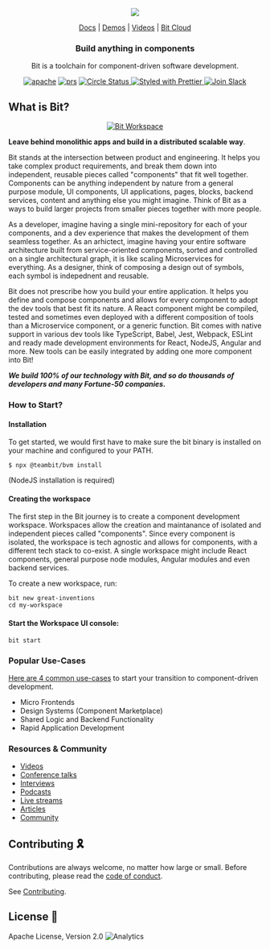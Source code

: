 <p align="center">
  <img src="https://storage.googleapis.com/bit-docs/readme-logo%20(6).png"/>
</p>

<p align="center">
  <a href="https://harmony-docs.bit.dev/">Docs</a> |
  <a href="https://github.com/bit-demos/">Demos</a> |
  <a href="https://www.youtube.com/channel/UCuNkM3qIO79Q3-VrkcDiXfw">Videos</a> |
  <a href="https://bit.dev/">Bit Cloud</a>
</p>

</p>

<h3 align="center">
  Build anything in components
</h3>

<p align="center">
Bit is a toolchain for component-driven software development.
  
<p align="center">
<a href="https://opensource.org/licenses/Apache-2.0"><img alt="apache" src="https://img.shields.io/badge/License-Apache%202.0-blue.svg"></a>
<a href="https://github.com/teambit/bit/blob/master/CONTRIBUTING.md"><img alt="prs" src="https://img.shields.io/badge/PRs-welcome-brightgreen.svg"></a>
<a href="https://circleci.com/gh/teambit/bit/tree/master"><img alt="Circle Status" src="https://circleci.com/gh/teambit/bit/tree/master.svg?style=shield&circle-token=d9fc5b19b90fb7e0655d941a5d7f21b61174c4e7">
<a href="https://github.com/prettier/prettier"><img alt ="Styled with Prettier" src="https://img.shields.io/badge/styled_with-prettier-ff69b4.svg">
<a href="https://join.slack.com/t/bit-dev-community/shared_invite/zt-o2tim18y-UzwOCFdTafmFKEqm2tXE4w" ><img alt="Join Slack" src="https://img.shields.io/badge/Slack-Join%20Bit%20Slack-blueviolet"/></a>

## What is Bit?

<p align="center">
  <a href="https://harmony-docs.bit.dev/">
    <img alt="Bit Workspace" src="https://storage.googleapis.com/static.bit.dev/harmony-docs/CleanShot%202021-05-28%20at%2021.01.49%402x.png" />
  </a>
</p>
<p align="left">
  
**Leave behind monolithic apps and build in a distributed scalable way**.  
  
Bit stands at the intersection between product and engineering. It helps you take complex product requirements, and break them down into independent, reusable pieces called "components" that fit well together. Components can be anything independent by nature from a general purpose module, UI components, UI applications, pages, blocks, backend services, content and anything else you might imagine. Think of Bit as a ways to build larger projects from smaller pieces together with more people.
  
As a developer, imagine having a single mini-repository for each of your components, and a dev experience that makes the development of them seamless together. As an arhictect, imagine having your entire software architecture built from service-oriented components, sorted and controlled on a single architectural graph, it is like scaling Microservices for everything. As a designer, think of composing a design out of symbols, each symbol is indepednent and reusable.

Bit does not prescribe how you build your entire application. It helps you define and compose components and allows for every component to adopt the dev tools that best fit its nature. A React component might be compiled, tested and sometimes even deployed with a different composition of tools than a Microservice component, or a generic function. Bit comes with native support in various dev tools like TypeScript, Babel, Jest, Webpack, ESLint and ready made development environments for React, NodeJS, Angular and more. New tools can be easily integrated by adding one more component into Bit!

**_We build 100% of our technology with Bit, and so do thousands of developers and many Fortune-50 companies._**

### How to Start?

#### Installation
  
To get started, we would first have to make sure the bit binary is installed on your machine and configured to your PATH.
  
```
$ npx @teambit/bvm install
```
  
(NodeJS installation is required)

#### Creating the workspace
  
The first step in the Bit journey is to create a component development workspace. Workspaces allow the creation and maintanance of isolated and independent pieces called "components". Since every component is isolated, the workspace is tech agnostic and allows for components, with a different tech stack to co-exist. A single workspace might include React components, general purpose node modules, Angular modules and even backend services.

To create a new workspace, run:

```
bit new great-inventions
cd my-workspace
```
  
#### Start the Workspace UI console:

```
bit start
```
  
### Popular Use-Cases

[Here are 4 common use-cases](https://blog.bitsrc.io/4-bit-use-cases-build-like-the-best-teams-1c36560c7c6e) to start your transition to component-driven development. 

- Micro Frontends
- Design Systems (Component Marketplace)
- Shared Logic and Backend Functionality
- Rapid Application Development

### Resources & Community

- [Videos](https://www.youtube.com/c/Bitdev/videos)
- [Conference talks](https://harmony-docs.bit.dev/resources/interviews)
- [Interviews](https://harmony-docs.bit.dev/resources/interviews)
- [Podcasts](https://harmony-docs.bit.dev/resources/podcasts)
- [Live streams](https://harmony-docs.bit.dev/resources/live-streams)
- [Articles](https://harmony-docs.bit.dev/resources/articles)
- [Community](https://harmony-docs.bit.dev/resources/community)

## Contributing 🎗️

Contributions are always welcome, no matter how large or small. Before contributing, please read the [code of conduct](CODE_OF_CONDUCT.md).

See [Contributing](CONTRIBUTING.md).

## License 💮

Apache License, Version 2.0
![Analytics](https://ga-beacon.appspot.com/UA-96032224-1/bit/readme)
